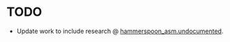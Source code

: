 # TODO
-   Update work to include research @ [hammerspoon_asm.undocumented](https://github.com/asmagill/hammerspoon_asm.undocumented/).
